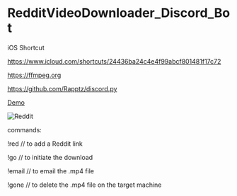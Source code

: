 # RedditVideoDownloader_Discord_Bot

iOS Shortcut

https://www.icloud.com/shortcuts/24436ba24c4e4f99abcf801481f17c72

https://ffmpeg.org

https://github.com/Rapptz/discord.py

[Demo](https://youtu.be/D57du8a8xD8)

![Reddit](https://www.adweek.com/wp-content/uploads/2019/10/Reddit-Logo-Horizontal.png)

commands:

!red // to add a Reddit link

!go // to initiate the download

!email // to email the .mp4 file

!gone // to delete the .mp4 file on the target machine
